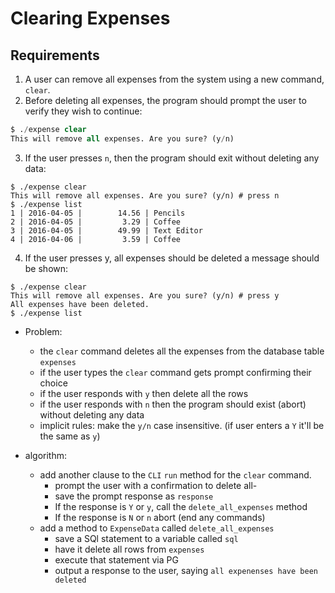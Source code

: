 # Clearing Expenses

## Requirements

1. A user can remove all expenses from the system using a new command, `clear`.
2. Before deleting all expenses, the program should prompt the user to verify they wish to continue:

```sql 
$ ./expense clear
This will remove all expenses. Are you sure? (y/n)
```
 
3. If the user presses `n`, then the program should exit without deleting any data:
```
$ ./expense clear
This will remove all expenses. Are you sure? (y/n) # press n
$ ./expense list
1 | 2016-04-05 |        14.56 | Pencils
2 | 2016-04-05 |         3.29 | Coffee
3 | 2016-04-05 |        49.99 | Text Editor
4 | 2016-04-06 |         3.59 | Coffee

```

4. If the user presses y, all expenses should be deleted a message should be shown:

```
$ ./expense clear
This will remove all expenses. Are you sure? (y/n) # press y
All expenses have been deleted.
$ ./expense list
```

* Problem:
  * the `clear` command deletes all the expenses from the database table `expenses`
  * if the user types the `clear` command gets prompt confirming their choice
  * if the user responds with `y` then delete all the rows
  * if the user responds with `n` then the program should exist (abort) without deleting any data
  * implicit rules: make the `y/n` case insensitive. (if user enters a `Y` it'll be the same as `y`)
  
* algorithm:
  * add another clause to the `CLI` `run` method for the `clear` command.
    * prompt the user with a confirmation to delete all- 
    * save the prompt response as `response`
    * If the response is `Y` or `y`, call the `delete_all_expenses` method
    * If the response is `N` or `n` abort (end any commands)
  * add a method to `ExpenseData` called `delete_all_expenses`
    * save a SQl statement to a variable called `sql`
     * have it delete all rows from `expenses`
    * execute that statement via PG
    * output a response to the user, saying `all expenenses have been deleted`